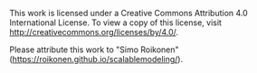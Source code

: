This work is licensed under a Creative Commons Attribution 4.0 International License.
To view a copy of this license, visit http://creativecommons.org/licenses/by/4.0/.

Please attribute this work to "Simo Roikonen" (https://roikonen.github.io/scalablemodeling/).

